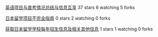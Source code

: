 
 [英语项目与直考情况总结与信息互享](https://github.com/tokyoLCW/Japan-Chinese-student-statics) 37 stars  6 watching  5 forks


 



 [日本留学项目不完全指南](https://github.com/xfoxfu/go-to-japan)  0 stars  2 watching  0 forks
 
  [ 获取日本留学学校每年招生信息及相关其他信息](https://github.com/S1ow/rb-spider)  1 stars  1 watching  0 forks

 



